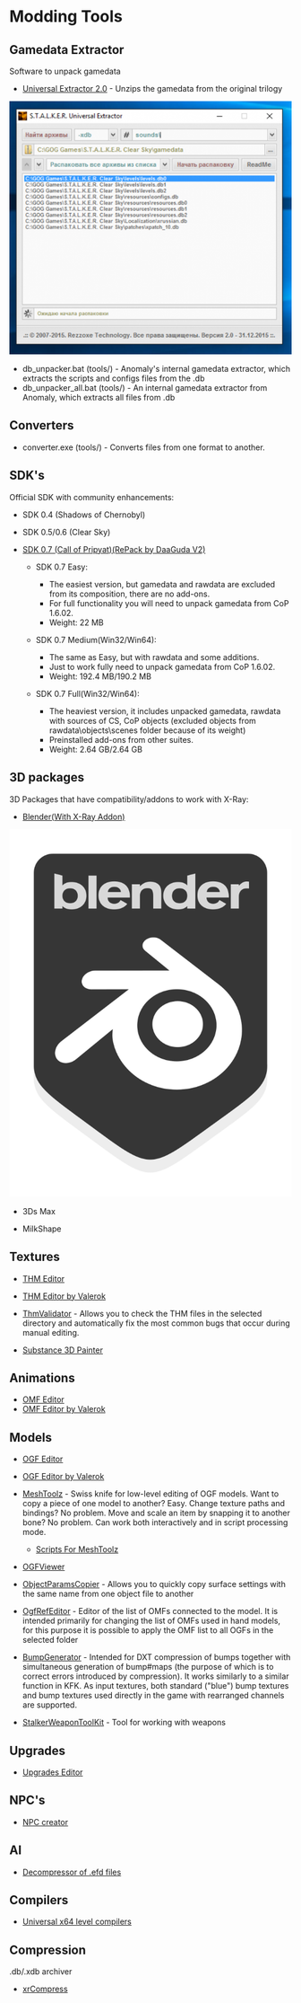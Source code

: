 # Modding Tools

## Gamedata Extractor

Software to unpack gamedata

- [Universal Extractor 2.0](https://disk.yandex.ru/d/GbgDm-JT2JtfNQ) - Unzips the gamedata from the original trilogy

<div style="text-align: center;">

![modding-tools-UE](../modding-tools/modding-tools-images/universal-extractor.png)

</div>

- db_unpacker.bat (tools/) - Anomaly's internal gamedata extractor, which extracts the scripts and configs files from the .db
- db_unpacker_all.bat (tools/) - An internal gamedata extractor from Anomaly, which extracts all files from .db

## Converters

- converter.exe (tools/) - Converts files from one format to another.

## SDK's

Official SDK with community enhancements:

- SDK 0.4 (Shadows of Chernobyl)

- SDK 0.5/0.6 (Clear Sky)

- [SDK 0.7 (Call of Pripyat)(RePack by DaaGuda V2)](https://mega.nz/folder/zFBiWSAJ#5_MSuGpVPb7QqcPH00nC7w)

    - SDK 0.7 Easy: 
        - The easiest version, but gamedata and rawdata are excluded from its composition, there are no add-ons.
        - For full functionality you will need to unpack gamedata from CoP 1.6.02. 
        - Weight: 22 MB

    - SDK 0.7 Medium(Win32/Win64):
        - The same as Easy, but with rawdata and some additions.
        - Just to work fully need to unpack gamedata from CoP 1.6.02.
        - Weight: 192.4 MB/190.2 MB

    - SDK 0.7 Full(Win32/Win64):
        - The heaviest version, it includes unpacked gamedata, rawdata with sources of CS, CoP objects (excluded objects from rawdata\objects\scenes folder because of its weight)
        - Preinstalled add-ons from other suites. 
        - Weight: 2.64 GB/2.64 GB


## 3D packages

3D Packages that have compatibility/addons to work with X-Ray:

- [Blender(With X-Ray Addon)](../blender/index.html)

<div style="text-align: center;">

![modding-tools-blender](../modding-tools/modding-tools-images/blender.png)

</div>

- 3Ds Max

- MilkShape

## Textures

- [THM Editor](https://gitlab.com/i-love-kfc/thm-editor/)
- [THM Editor by Valerok](https://github.com/VaIeroK/THM-Editor)

- [ThmValidator](https://github.com/gunslingermod/ThmValidator) - Allows you to check the THM files in the selected directory and automatically fix the most common bugs that occur during manual editing.

- [Substance 3D Painter](https://store.steampowered.com/app/1775390/Substance_3D_Painter_2022/)

## Animations

- [OMF Editor](https://github.com/mortany/omf_editor)
- [OMF Editor by Valerok](https://github.com/VaIeroK/Omf-Editor)

## Models

- [OGF Editor](https://github.com/mortany/OGF-tool)
- [OGF Editor by Valerok](https://github.com/VaIeroK/OGF-tool)

- [MeshToolz](https://github.com/gunslingermod/MeshToolz) - Swiss knife for low-level editing of OGF models. Want to copy a piece of one model to another? Easy. Change texture paths and bindings? No problem. Move and scale an item by snapping it to another bone? No problem. Can work both interactively and in script processing mode.
    - [Scripts For MeshToolz](https://github.com/gunslingermod/additional_scopes)

- [OGFViewer](https://www34.zippyshare.com/v/EvcVDW8S/file.html)

- [ObjectParamsCopier](https://github.com/gunslingermod/ObjectParamsCopier) -  Allows you to quickly copy surface settings with the same name from one object file to another

- [OgfRefEditor](https://github.com/gunslingermod/OgfRefEditor) - Editor of the list of OMFs connected to the model. It is intended primarily for changing the list of OMFs used in hand models, for this purpose it is possible to apply the OMF list to all OGFs in the selected folder

- [BumpGenerator](https://github.com/gunslingermod/BumpGenerator) - Intended for DXT compression of bumps together with simultaneous generation of bump#maps (the purpose of which is to correct errors introduced by compression). It works similarly to a similar function in KFK. As input textures, both standard ("blue") bump textures and bump textures used directly in the game with rearranged channels are supported.

- [StalkerWeaponToolKit](https://disk.yandex.ru/d/x3771W3btrwtFw) - Tool for working with weapons

## Upgrades

- [Upgrades Editor](https://github.com/gunslingermod/upgrades_editor)

## NPC's

- [NPC creator](https://disk.yandex.ru/d/kQnkCrVdtW8clQ)

## AI

- [Decompressor of .efd files](https://cdn.discordapp.com/attachments/385903500581928969/590555274079633408/EFD_Reader.7z)

## Compilers

- [Universal x64 level compilers](https://drive.google.com/file/d/1ZR8bnMkTGqFiZgGE7DtHCRYfSgj0GrPz/view)

## Compression

.db/.xdb archiver

- [xrCompress](https://ap-pro.ru/forums/topic/3500-obnovlyonnyy-xrcompress/)